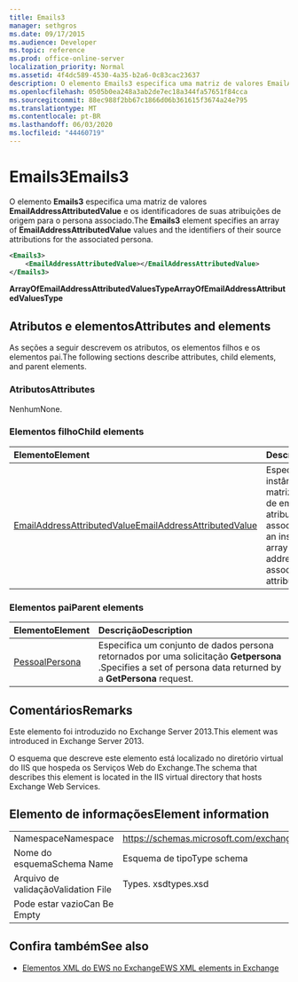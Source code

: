 ```yaml
---
title: Emails3
manager: sethgros
ms.date: 09/17/2015
ms.audience: Developer
ms.topic: reference
ms.prod: office-online-server
localization_priority: Normal
ms.assetid: 4f4dc589-4530-4a35-b2a6-0c83cac23637
description: O elemento Emails3 especifica uma matriz de valores EmailAddressAttributedValue e os identificadores de suas atribuições de origem para o persona associado.
ms.openlocfilehash: 0505b0ea248a3ab2de7ec18a344fa57651f84cca
ms.sourcegitcommit: 88ec988f2bb67c1866d06b361615f3674a24e795
ms.translationtype: MT
ms.contentlocale: pt-BR
ms.lasthandoff: 06/03/2020
ms.locfileid: "44460719"
---
```

# <a name="emails3"></a><span data-ttu-id="14be0-103">Emails3</span><span class="sxs-lookup"><span data-stu-id="14be0-103">Emails3</span></span>

<span data-ttu-id="14be0-104">O elemento **Emails3** especifica uma matriz de valores **EmailAddressAttributedValue** e os identificadores de suas atribuições de origem para o persona associado.</span><span class="sxs-lookup"><span data-stu-id="14be0-104">The **Emails3** element specifies an array of **EmailAddressAttributedValue** values and the identifiers of their source attributions for the associated persona.</span></span> 
  
```XML
<Emails3>
    <EmailAddressAttributedValue></EmailAddressAttributedValue>
</Emails3>
```

 <span data-ttu-id="14be0-105">**ArrayOfEmailAddressAttributedValuesType**</span><span class="sxs-lookup"><span data-stu-id="14be0-105">**ArrayOfEmailAddressAttributedValuesType**</span></span>
## <a name="attributes-and-elements"></a><span data-ttu-id="14be0-106">Atributos e elementos</span><span class="sxs-lookup"><span data-stu-id="14be0-106">Attributes and elements</span></span>

<span data-ttu-id="14be0-107">As seções a seguir descrevem os atributos, os elementos filhos e os elementos pai.</span><span class="sxs-lookup"><span data-stu-id="14be0-107">The following sections describe attributes, child elements, and parent elements.</span></span>
  
### <a name="attributes"></a><span data-ttu-id="14be0-108">Atributos</span><span class="sxs-lookup"><span data-stu-id="14be0-108">Attributes</span></span>

<span data-ttu-id="14be0-109">Nenhum</span><span class="sxs-lookup"><span data-stu-id="14be0-109">None.</span></span>
  
### <a name="child-elements"></a><span data-ttu-id="14be0-110">Elementos filho</span><span class="sxs-lookup"><span data-stu-id="14be0-110">Child elements</span></span>

|<span data-ttu-id="14be0-111">**Elemento**</span><span class="sxs-lookup"><span data-stu-id="14be0-111">**Element**</span></span>|<span data-ttu-id="14be0-112">**Descrição**</span><span class="sxs-lookup"><span data-stu-id="14be0-112">**Description**</span></span>|
|:-----|:-----|
|[<span data-ttu-id="14be0-113">EmailAddressAttributedValue</span><span class="sxs-lookup"><span data-stu-id="14be0-113">EmailAddressAttributedValue</span></span>](emailaddressattributedvalue.md) <br/> |<span data-ttu-id="14be0-114">Especifica uma instância de uma matriz de endereços de email e suas atribuições associadas.</span><span class="sxs-lookup"><span data-stu-id="14be0-114">Specifies an instance of an array of email addresses and their associated attributions.</span></span>  <br/> |
   
### <a name="parent-elements"></a><span data-ttu-id="14be0-115">Elementos pai</span><span class="sxs-lookup"><span data-stu-id="14be0-115">Parent elements</span></span>

|<span data-ttu-id="14be0-116">**Elemento**</span><span class="sxs-lookup"><span data-stu-id="14be0-116">**Element**</span></span>|<span data-ttu-id="14be0-117">**Descrição**</span><span class="sxs-lookup"><span data-stu-id="14be0-117">**Description**</span></span>|
|:-----|:-----|
|[<span data-ttu-id="14be0-118">Pessoal</span><span class="sxs-lookup"><span data-stu-id="14be0-118">Persona</span></span>](persona.md) <br/> |<span data-ttu-id="14be0-119">Especifica um conjunto de dados persona retornados por uma solicitação **Getpersona** .</span><span class="sxs-lookup"><span data-stu-id="14be0-119">Specifies a set of persona data returned by a **GetPersona** request.</span></span>  <br/> |
   
## <a name="remarks"></a><span data-ttu-id="14be0-120">Comentários</span><span class="sxs-lookup"><span data-stu-id="14be0-120">Remarks</span></span>

<span data-ttu-id="14be0-121">Este elemento foi introduzido no Exchange Server 2013.</span><span class="sxs-lookup"><span data-stu-id="14be0-121">This element was introduced in Exchange Server 2013.</span></span>
  
<span data-ttu-id="14be0-122">O esquema que descreve este elemento está localizado no diretório virtual do IIS que hospeda os Serviços Web do Exchange.</span><span class="sxs-lookup"><span data-stu-id="14be0-122">The schema that describes this element is located in the IIS virtual directory that hosts Exchange Web Services.</span></span>
  
## <a name="element-information"></a><span data-ttu-id="14be0-123">Elemento de informações</span><span class="sxs-lookup"><span data-stu-id="14be0-123">Element information</span></span>

|||
|:-----|:-----|
|<span data-ttu-id="14be0-124">Namespace</span><span class="sxs-lookup"><span data-stu-id="14be0-124">Namespace</span></span>  <br/> |https://schemas.microsoft.com/exchange/services/2006/types  <br/> |
|<span data-ttu-id="14be0-125">Nome do esquema</span><span class="sxs-lookup"><span data-stu-id="14be0-125">Schema Name</span></span>  <br/> |<span data-ttu-id="14be0-126">Esquema de tipo</span><span class="sxs-lookup"><span data-stu-id="14be0-126">Type schema</span></span>  <br/> |
|<span data-ttu-id="14be0-127">Arquivo de validação</span><span class="sxs-lookup"><span data-stu-id="14be0-127">Validation File</span></span>  <br/> |<span data-ttu-id="14be0-128">Types. xsd</span><span class="sxs-lookup"><span data-stu-id="14be0-128">types.xsd</span></span>  <br/> |
|<span data-ttu-id="14be0-129">Pode estar vazio</span><span class="sxs-lookup"><span data-stu-id="14be0-129">Can Be Empty</span></span>  <br/> ||
   
## <a name="see-also"></a><span data-ttu-id="14be0-130">Confira também</span><span class="sxs-lookup"><span data-stu-id="14be0-130">See also</span></span>



- [<span data-ttu-id="14be0-131">Elementos XML do EWS no Exchange</span><span class="sxs-lookup"><span data-stu-id="14be0-131">EWS XML elements in Exchange</span></span>](ews-xml-elements-in-exchange.md)

